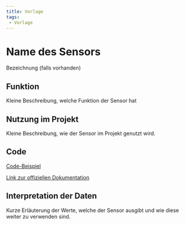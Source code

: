 ```yaml
---
title: Vorlage
tags:
 - Vorlage
---
```


# Name des Sensors
Bezeichnung (falls vorhanden)

## Funktion
Kleine Beschreibung, welche Funktion der Sensor hat

## Nutzung im Projekt
Kleine Beschreibung, wie der Sensor im Projekt genutzt wird.

## Code
[Code-Beispiel](#)

[Link zur offiziellen Dokumentation](#)

## Interpretation der Daten
Kurze Erläuterung der Werte, welche der Sensor ausgibt und wie diese weiter zu verwenden sind.

